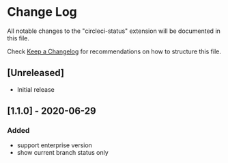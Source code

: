 # Change Log

All notable changes to the "circleci-status" extension will be documented in this file.

Check [Keep a Changelog](http://keepachangelog.com/) for recommendations on how to structure this file.

## [Unreleased]

- Initial release

## [1.1.0] - 2020-06-29

### Added
- support enterprise version
- show current branch status only

